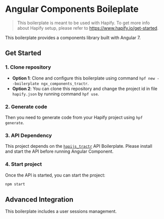 # Angular Components Boileplate

> This boilerplate is meant to be used with Hapify. To get more info about Hapify setup, please refer to https://www.hapify.io/get-started.

This boilerplate provides a components library built with Angular 7.


## Get Started

### 1. Clone repository

- **Option 1**: Clone and configure this boilerplate using command `hpf new --boilerplate ngx_components_tractr`.
- **Option 2**: You can clone this repository and change the project id in file `hapify.json` by running command `hpf use`.

### 2. Generate code

Then you need to generate code from your Hapify project using `hpf generate`.

### 3. API Dependency

This project depends on the [`hapijs_tractr`](https://github.com/Tractr/boilerplate-hapijs) API Boilerplate. Please install and start the API before running Angular Component.

### 4. Start project

Once the API is started, you can start the project:

```bash
npm start
```

## Advanced Integration

This boilerplate includes a user sessions management.
